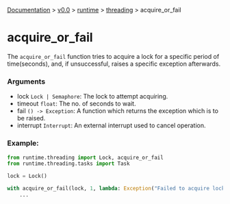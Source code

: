 [Documentation](/docs/documentation.md) >
 [v0.0](/docs/0.0/version.md) >
  [runtime](/docs/0.0/runtime/module.md) >
   [threading](/docs/0.0/runtime/threading/module.md) >
    acquire_or_fail

# acquire_or_fail

The `acquire_or_fail` function tries to acquire a lock for a specific period of time(seconds), and, if unsuccessful, raises a specific exception afterwards.

### Arguments

- lock `Lock | Semaphore`: The lock to attempt acquiring.
- timeout `float`: The no. of seconds to wait.
- fail `() -> Exception`: A function which returns the exception which is to be raised.
- interrupt `Interrupt`: An external interrupt used to cancel operation.

### Example:

```python
from runtime.threading import Lock, acquire_or_fail
from runtime.threading.tasks import Task

lock = Lock()

with acquire_or_fail(lock, 1, lambda: Exception("Failed to acquire lock")):
    ...
```